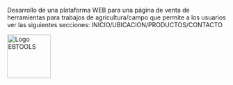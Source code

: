 Desarrollo de una plataforma WEB para una página de venta de herramientas para trabajos de agricultura/campo que permite a los usuarios ver las siguientes secciones: INICIO/UBICACION/PRODUCTOS/CONTACTO



<img src="https://github.com/user-attachments/assets/7f14c451-6570-4d7a-a55f-4ae15930a847" width="100" alt="Logo EBTOOLS">
